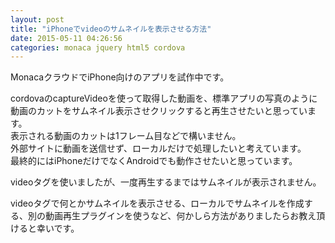 ```yaml
---
layout: post
title: "iPhoneでvideoのサムネイルを表示させる方法"
date: 2015-05-11 04:26:56
categories: monaca jquery html5 cordova
---
```

<p>MonacaクラウドでiPhone向けのアプリを試作中です。</p>

<p>cordovaのcaptureVideoを使って取得した動画を、標準アプリの写真のように<br>
動画のカットをサムネイル表示させクリックすると再生させたいと思っています。<br>
表示される動画のカットは1フレーム目などで構いません。<br>
外部サイトに動画を送信せず、ローカルだけで処理したいと考えています。<br>
最終的にはiPhoneだけでなくAndroidでも動作させたいと思っています。</p>

<p>videoタグを使いましたが、一度再生するまではサムネイルが表示されません。</p>

<p>videoタグで何とかサムネイルを表示させる、ローカルでサムネイルを作成する、別の動画再生プラグインを使うなど、何かしら方法がありましたらお教え頂けると幸いです。</p>
